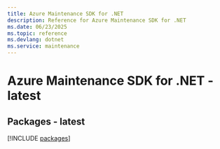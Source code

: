 ```yaml
---
title: Azure Maintenance SDK for .NET
description: Reference for Azure Maintenance SDK for .NET
ms.date: 06/23/2025
ms.topic: reference
ms.devlang: dotnet
ms.service: maintenance
---
```

# Azure Maintenance SDK for .NET - latest
## Packages - latest
[!INCLUDE [packages](maintenance-index.md)]